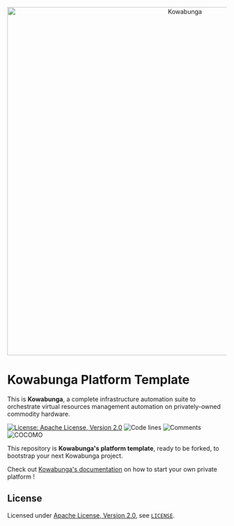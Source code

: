 <p align="center">
  <a href="https://www.kowabunga.cloud/?utm_source=github&utm_medium=logo" target="_blank">
    <picture>
      <source srcset="https://raw.githubusercontent.com/kowabunga-cloud/infographics/master/art/kowabunga-title-white.png" media="(prefers-color-scheme: dark)" />
      <source srcset="https://raw.githubusercontent.com/kowabunga-cloud/infographics/master/art/kowabunga-title-black.png" media="(prefers-color-scheme: light), (prefers-color-scheme: no-preference)" />
      <img src="https://raw.githubusercontent.com/kowabunga-cloud/infographics/master/art/kowabunga-title-black.png" alt="Kowabunga" width="800">
    </picture>
  </a>
</p>

# Kowabunga Platform Template

This is **Kowabunga**, a complete infrastructure automation suite to orchestrate virtual resources management automation on privately-owned commodity hardware.

[![License: Apache License, Version 2.0](https://img.shields.io/badge/License-Apache_2.0-blue.svg)](https://spdx.org/licenses/Apache-2.0.html)
![Code lines](https://sloc.xyz/github/kowabunga-cloud/platform-template/?category=code)
![Comments](https://sloc.xyz/github/kowabunga-cloud/platform-template/?category=comments)
![COCOMO](https://sloc.xyz/github/kowabunga-cloud/platform-template/?category=cocomo&avg-wage=100000)

This repository is **Kowabunga's platform template**, ready to be forked, to bootstrap your next Kowabunga project.

Check out [Kowabunga's documentation](https://kowabunga.cloud/docs/getting-started/software/) on how to start your own private platform !

## License

Licensed under [Apache License, Version 2.0](https://opensource.org/license/apache-2-0), see [`LICENSE`](LICENSE).
